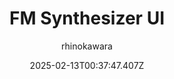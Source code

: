 ---
title: "FM Synthesizer UI"
author: "rhinokawara"
date: "2025-02-13T00:37:47.407Z"
draft: false
type: "post"
layout: "single"
categories: [""]
tags: [""]
source: "X"
source_link: "https://x.com/rhinokawara/status/1888584341514805579"
media: "/uploads/x.com_5bxHsPr6wqgq6fe5.mp4"
media_type: "video"

social:
  commentary: ""
  scheduledFor: null
  status: "draft"
---